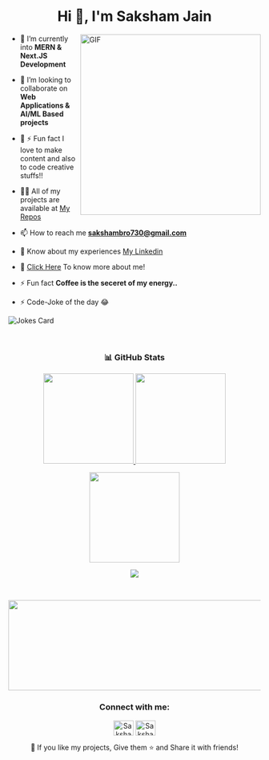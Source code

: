 
<h1 align="center">Hi 👋, I'm Saksham Jain</h1>


<img align="right" alt="GIF" src="https://raw.githubusercontent.com/rahul-jha98/rahul-jha98/main/techstack.gif"  width="360px"/>
</img>

- 🌱 I’m currently into **MERN & Next.JS Development**

- 👯 I’m looking to collaborate on **Web Applications & AI/ML Based projects**

- 🥇 ⚡ Fun fact I love to make content and also to code creative stuffs!! 

- 👨‍💻 All of my projects are available at [My Repos](https://github.com/Sakshamjain98?tab=repositories)

- 📫 How to reach me **sakshambro730@gmail.com**

- 📄 Know about my experiences [My Linkedin](https://www.linkedin.com/in/sakshamjain007/)

- 🚀 [Click Here](https://sakshamjain.xyz) To know more about me!

- ⚡ Fun fact **Coffee is the seceret of my energy..**

- ⚡ Code-Joke of the day 😂

![Jokes Card](https://readme-jokes.vercel.app/api)

<br>
<h3 align="center"> 📊 GitHub Stats </h3>

<p align="center">
  <a href="https://github.com/Sakshamjain98">
    <img height="180em" src="https://github-readme-stats-eight-theta.vercel.app/api?username=Sakshamjain98&show_icons=true&theme=algolia&include_all_commits=true&count_private=true"/>
    <img height="180em" src="https://github-readme-stats-eight-theta.vercel.app/api/top-langs/?username=Sakshamjain98&layout=compact&langs_count=8&theme=algolia"/>
  </a>
</p>

<p align="center">
  <a href="https://github.com/Sakshamjain98">
    <img height="180em" src="https://github-readme-streak-stats.herokuapp.com/?user=Sakshamjain98&theme=tokyonight"/>
  </a>
</p>

<p align="center">
  <a href="https://github.com/Sakshamjain98">
    <img src="https://github-profile-trophy.vercel.app/?username=Sakshamjain98&theme=onedark&margin-w=15&margin-h=15&row=1&column=7"/>
  </a>
</p>

  <br>
  
  
  
 </div>

<div align="center">

<p align="center"><img src="https://cdn.edu.buncee.com/rackspace/bnc-assets/animations/b7b0e81603cc2b33d502bb8e6280c096/859/1428011701_wavesbyyuki_01.gif" height="180" width="700" ></img></p>

<h3 align="center">Connect with me:</h3>
<p align="center">
<a href="https://linkedin.com/in/sakshamjain007" target="blank"><img align="center" src="https://raw.githubusercontent.com/rahuldkjain/github-profile-readme-generator/master/src/images/icons/Social/linked-in-alt.svg" alt="Sakshamjain98" height="30" width="40" /></a>
<a href="https://instagram.com/itz_saksham_jain_007" target="blank"><img align="center" src="https://raw.githubusercontent.com/rahuldkjain/github-profile-readme-generator/master/src/images/icons/Social/instagram.svg" alt="Sakshamjain98" height="30" width="40" /></a> 
<p align="center">💙 If you like my projects, Give them ⭐ and Share it with friends!</p>
</p>

